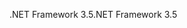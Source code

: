 <span data-ttu-id="34ac4-101">.NET Framework 3.5</span><span class="sxs-lookup"><span data-stu-id="34ac4-101">.NET Framework 3.5</span></span>